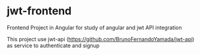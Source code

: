 # jwt-frontend

Frontend Project in Angular for study of angular and jwt API integration 

This project use jwt-api (https://github.com/BrunoFernandoYamada/jwt-api) as service to authenticate and signup
